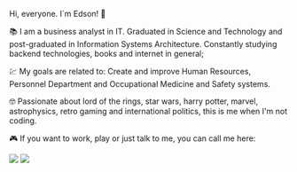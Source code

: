 Hi, everyone. I´m Edson! 🤝

📚 I am a business analyst in IT. Graduated in Science and Technology and post-graduated in Information Systems Architecture. Constantly studying backend technologies, books and internet in general;

💹 My goals are related to: Create and improve Human Resources, Personnel Department and Occupational Medicine and Safety systems.

🤓 Passionate about lord of the rings, star wars, harry potter, marvel, astrophysics, retro gaming and international politics, this is me when I'm not coding.

🎮 If you want to work, play or just talk to me, you can call me here:

[<img src="https://img.shields.io/badge/LinkedIn-0077B5?style=for-the-badge&logo=linkedin&logoColor=white" />](https://www.linkedin.com/in/edson-s-reis/)
[<img src="https://img.shields.io/badge/Instagram-E4405F?style=for-the-badge&logo=instagram&logoColor=white" />](https://www.instagram.com/edson.sr/)

  


             
